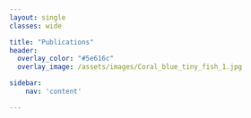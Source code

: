 ```yaml
---
layout: single
classes: wide

title: "Publications" 
header:
  overlay_color: "#5e616c"
  overlay_image: /assets/images/Coral_blue_tiny_fish_1.jpg

sidebar:
    nav: 'content'

---
```


